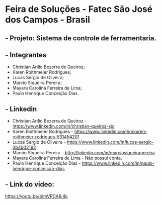 # Feira de Soluções - Fatec São José dos Campos - Brasil


## - Projeto: Sistema de controle de ferramentaria.

## - Integrantes
* Christian Arilio Bezerra de Queiroz;
* Karen Roithmeier Rodrigues;
* Lucas Sergio de Oliveira;
* Marcio Siqueira Pereira;
* Mayara Carolina Ferreira de Lima;
* Paulo Henrique Conceição Dias.

## - Linkedin 

* Christian Arilio Bezerra de Queiroz - https://www.linkedin.com/in/christian-queiroz-sjc
* Karen Roithmeier Rodrigues - https://www.linkedin.com/in/karen-roithmeier-rodrigues-531454201
* Lucas Sergio de Oliveira - https://www.linkedin.com/in/lucas-sergio-0b4b02192
* Marcio Siqueira Pereira - http://linkedin.com/in/marciosiqueirapereira
* Mayara Carolina Ferreira de Lima - Não possui conta.
* Paulo Henrique Conceição Dias - https://www.linkedin.com/in/paulo-henrique-conceicao-dias

## - Link do vídeo:

https://youtu.be/blmVPCA8i4k
